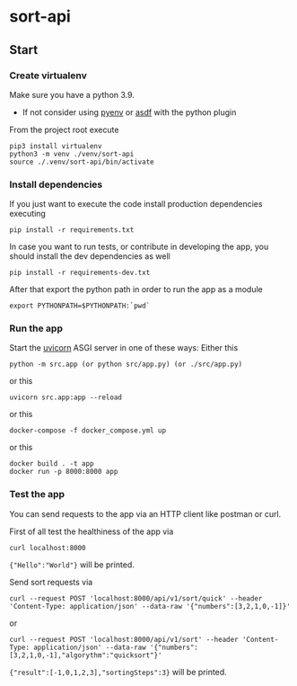 # sort-api

## Start

### Create virtualenv
Make sure you have a python 3.9.
- If not consider using [pyenv](https://github.com/pyenv/pyenv) or [asdf](https://github.com/asdf-vm/asdf) with the python plugin 

From the project root execute
```shell
pip3 install virtualenv
python3 -m venv ./venv/sort-api
source ./.venv/sort-api/bin/activate
```

### Install dependencies
If you just want to execute the code install production dependencies executing
```shell
pip install -r requirements.txt
```

In case you want to run tests, or contribute in developing the app,
you should install the dev dependencies as well
```shell
pip install -r requirements-dev.txt
```
After that export the python path in order to run the app as a module
```shell
export PYTHONPATH=$PYTHONPATH:`pwd`
```

### Run the app
Start the [uvicorn](https://www.uvicorn.org/) ASGI server in one of these ways: 
Either this
```shell
python -m src.app (or python src/app.py) (or ./src/app.py)
```
or this
```shell
uvicorn src.app:app --reload
```
or this
```shell
docker-compose -f docker_compose.yml up
```
or this
```shell
docker build . -t app
docker run -p 8000:8000 app  
```

### Test the app
You can send requests to the app via an HTTP client like postman or curl.

First of all test the healthiness of the app via
```shell
curl localhost:8000
```
`{"Hello":"World"}` will be printed.

Send sort requests via
```shell
curl --request POST 'localhost:8000/api/v1/sort/quick' --header 'Content-Type: application/json' --data-raw '{"numbers":[3,2,1,0,-1]}'
```
or
```shell
curl --request POST 'localhost:8000/api/v1/sort' --header 'Content-Type: application/json' --data-raw '{"numbers":[3,2,1,0,-1],"algorythm":"quicksort"}'
```
`{"result":[-1,0,1,2,3],"sortingSteps":3}` will be printed.

